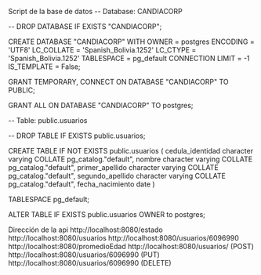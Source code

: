 Script de la base de datos
-- Database: CANDIACORP

-- DROP DATABASE IF EXISTS "CANDIACORP";

CREATE DATABASE "CANDIACORP"
    WITH
    OWNER = postgres
    ENCODING = 'UTF8'
    LC_COLLATE = 'Spanish_Bolivia.1252'
    LC_CTYPE = 'Spanish_Bolivia.1252'
    TABLESPACE = pg_default
    CONNECTION LIMIT = -1
    IS_TEMPLATE = False;

GRANT TEMPORARY, CONNECT ON DATABASE "CANDIACORP" TO PUBLIC;

GRANT ALL ON DATABASE "CANDIACORP" TO postgres;

-- Table: public.usuarios

-- DROP TABLE IF EXISTS public.usuarios;

CREATE TABLE IF NOT EXISTS public.usuarios
(
    cedula_identidad character varying COLLATE pg_catalog."default",
    nombre character varying COLLATE pg_catalog."default",
    primer_apellido character varying COLLATE pg_catalog."default",
    segundo_apellido character varying COLLATE pg_catalog."default",
    fecha_nacimiento date
)

TABLESPACE pg_default;

ALTER TABLE IF EXISTS public.usuarios
    OWNER to postgres;
    
Dirección de la api
http://localhost:8080/estado
http://localhost:8080/usuarios
http://localhost:8080/usuarios/6096990
http://localhost:8080/promedioEdad
http://localhost:8080/usuarios/ (POST)
http://localhost:8080/usuarios/6096990 (PUT)
http://localhost:8080/usuarios/6096990 (DELETE)